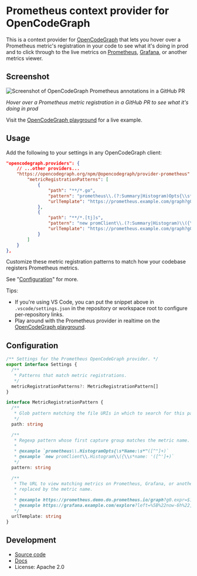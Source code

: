 # Prometheus context provider for OpenCodeGraph

This is a context provider for [OpenCodeGraph](https://opencodegraph.org) that lets you hover over a Prometheus metric's registration in your code to see what it's doing in prod and to click through to the live metrics on [Prometheus](https://prometheus.io/), [Grafana](https://grafana.com/), or another metrics viewer.

## Screenshot

![Screenshot of OpenCodeGraph Prometheus annotations in a GitHub PR](https://storage.googleapis.com/sourcegraph-assets/opencodegraph/screenshot-github-pr-prometheus-browser-v1.png)

_Hover over a Prometheus metric registration in a GitHub PR to see what it's doing in prod_

Visit the [OpenCodeGraph playground](https://opencodegraph.org/playground) for a live example.

## Usage

Add the following to your settings in any OpenCodeGraph client:

```json
"opencodegraph.providers": {
    // ...other providers...
    "https://opencodegraph.org/npm/@opencodegraph/provider-prometheus": {
        "metricRegistrationPatterns": [
            {
                "path": "**/*.go",
                "pattern": "prometheus\\.(?:Summary|Histogram)Opts{\\s*Name:\\s*\"([^\"]+)",
                "urlTemplate": "https://prometheus.example.com/graph?g0.expr=$1&g0.tab=0&g0.stacked=1"
            },
            {
                "path": "**/*.[tj]s",
                "pattern": "new promClient\\.(?:Summary|Histogram)\\({\\s*name: '([^']+)",
                "urlTemplate": "https://prometheus.example.com/graph?g0.expr=$1&g0.tab=0&g0.stacked=1"
            }
        ]
    }
},
```

Customize these metric registration patterns to match how your codebase registers Prometheus metrics.

See "[Configuration](#configuration)" for more.

Tips:

- If you're using VS Code, you can put the snippet above in `.vscode/settings.json` in the repository or workspace root to configure per-repository links.
- Play around with the Prometheus provider in realtime on the [OpenCodeGraph playground](https://opencodegraph.org/playground).

## Configuration

<!-- Keep in sync with index.ts -->

```typescript
/** Settings for the Prometheus OpenCodeGraph provider. */
export interface Settings {
  /**
   * Patterns that match metric registrations.
   */
  metricRegistrationPatterns?: MetricRegistrationPattern[]
}

interface MetricRegistrationPattern {
  /**
   * Glob pattern matching the file URIs in which to search for this pattern.
   */
  path: string

  /**
   * Regexp pattern whose first capture group matches the metric name.
   *
   * @example `prometheus\\.HistogramOpts{\s*Name:\s*"([^"]+)`
   * @example `new promClient\\.Histogram\\({\\s*name: '([^']+)`
   */
  pattern: string

  /**
   * The URL to view matching metrics on Prometheus, Grafana, or another metrics viewer, with $1
   * replaced by the metric name.
   *
   * @example https://prometheus.demo.do.prometheus.io/graph?g0.expr=$1&g0.tab=0
   * @example https://grafana.example.com/explore?left=%5B%22now-6h%22,%22now%22,%22Prometheus%22,%7B%22expr%22:%22$1%22%7D%5D
   */
  urlTemplate: string
}
```

## Development

- [Source code](https://sourcegraph.com/github.com/sourcegraph/opencodegraph/-/tree/provider/prometheus)
- [Docs](https://opencodegraph.org/docs/providers/prometheus)
- License: Apache 2.0
